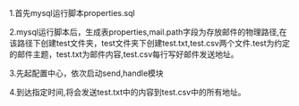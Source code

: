 1.首先mysql运行脚本properties.sql

2.mysql运行脚本后，生成表properties,mail.path字段为存放邮件的物理路径,在该路径下创建test文件夹，test文件夹下创建test.txt,test.csv两个文件.test为约定的邮件主题，test.txt为邮件内容,test.csv每行写好邮件发送地址。

3.先起配置中心，依次启动send,handle模块

4.到达指定时间,将会发送test.txt中的内容到test.csv中的所有地址。

